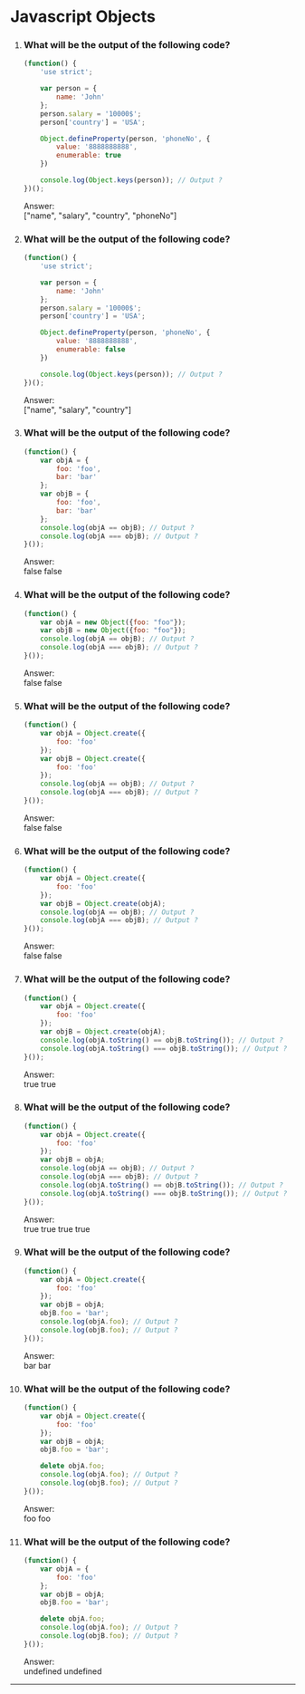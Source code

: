# Javascript Objects

1. ### What will be the output of the following code?

    ```js
    (function() {
        'use strict';

        var person = {
            name: 'John'
        };
        person.salary = '10000$';
        person['country'] = 'USA';

        Object.defineProperty(person, 'phoneNo', {
            value: '8888888888',
            enumerable: true
        })

        console.log(Object.keys(person)); // Output ?
    })();
    ```

    Answer:\
    ["name", "salary", "country", "phoneNo"]

2. ### What will be the output of the following code?

    ```js
    (function() {
        'use strict';

        var person = {
            name: 'John'
        };
        person.salary = '10000$';
        person['country'] = 'USA';

        Object.defineProperty(person, 'phoneNo', {
            value: '8888888888',
            enumerable: false
        })

        console.log(Object.keys(person)); // Output ?
    })();
    ```

    Answer:\
    ["name", "salary", "country"]

3. ### What will be the output of the following code?

    ```js
    (function() {
        var objA = {
            foo: 'foo',
            bar: 'bar'
        };
        var objB = {
            foo: 'foo',
            bar: 'bar'
        };
        console.log(objA == objB); // Output ?
        console.log(objA === objB); // Output ?
    }());
    ```

    Answer: \
    false false

4. ### What will be the output of the following code?

    ```js
    (function() {
        var objA = new Object({foo: "foo"});
        var objB = new Object({foo: "foo"});
        console.log(objA == objB); // Output ?
        console.log(objA === objB); // Output ?
    }());
    ```

    Answer: \
    false false

5. ### What will be the output of the following code?

    ```js
    (function() {
        var objA = Object.create({
            foo: 'foo'
        });
        var objB = Object.create({
            foo: 'foo'
        });
        console.log(objA == objB); // Output ?
        console.log(objA === objB); // Output ?
    }());
    ```

    Answer: \
    false false

6. ### What will be the output of the following code?

    ```js
    (function() {
        var objA = Object.create({
            foo: 'foo'
        });
        var objB = Object.create(objA);
        console.log(objA == objB); // Output ?
        console.log(objA === objB); // Output ?
    }());
    ```

    Answer: \
    false false

7. ### What will be the output of the following code?

    ```js
    (function() {
        var objA = Object.create({
            foo: 'foo'
        });
        var objB = Object.create(objA);
        console.log(objA.toString() == objB.toString()); // Output ?
        console.log(objA.toString() === objB.toString()); // Output ?
    }());
    ```

    Answer: \
    true true

8. ### What will be the output of the following code?

    ```js
    (function() {
        var objA = Object.create({
            foo: 'foo'
        });
        var objB = objA;
        console.log(objA == objB); // Output ?
        console.log(objA === objB); // Output ?
        console.log(objA.toString() == objB.toString()); // Output ?
        console.log(objA.toString() === objB.toString()); // Output ?
    }());
    ```

    Answer: \
    true true true true

9. ### What will be the output of the following code?

    ```js
    (function() {
        var objA = Object.create({
            foo: 'foo'
        });
        var objB = objA;
        objB.foo = 'bar';
        console.log(objA.foo); // Output ?
        console.log(objB.foo); // Output ?
    }());
    ```

    Answer: \
    bar bar

10. ### What will be the output of the following code?

    ```js
    (function() {
        var objA = Object.create({
            foo: 'foo'
        });
        var objB = objA;
        objB.foo = 'bar';

        delete objA.foo;
        console.log(objA.foo); // Output ?
        console.log(objB.foo); // Output ?
    }());
    ```

    Answer: \
    foo foo

11. ### What will be the output of the following code?

    ```js
    (function() {
        var objA = {
            foo: 'foo'
        };
        var objB = objA;
        objB.foo = 'bar';

        delete objA.foo;
        console.log(objA.foo); // Output ?
        console.log(objB.foo); // Output ?
    }());
    ```
    Answer: \
    undefined undefined

***